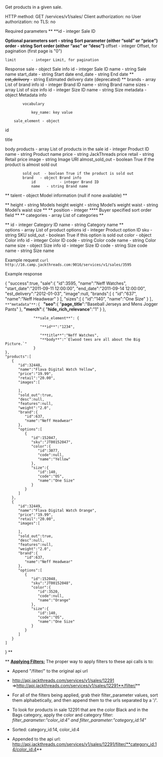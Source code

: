 Get products in a given sale.
 
 HTTP method: GET /services/v1/sales/<id>
 Client authorization: no
 User authorization: no
 TLS: no
 
 Required parameters 
**    **id - integer Sale ID 

  
**Optional parameters
     sort - string Sort parameter (either “sold” or “price”)
     order    - string Sort order (either “asc” or “desc”)** 
    offset - integer Offset, for pagination (first page is "0")
  
    limit       - integer Limit, for pagination
  

  Response 
    sale   - object Sale info 
        id   - integer Sale ID 
        name   - string Sale name 
        start_date  - string Start date 
        end_date          - string End date 
** 
<strike>est_delivery</strike>  - string Estimated delivery date (deprecated) ** 
        brands  - array List of brand info 
            id           - integer Brand ID 
            name   - string Brand name 
        sizes  - array List of size info 
            id           - integer Size ID 
            name   - string Size
        metadata        - object Metadata info

            vocabulary

                key_name: key value

        sale_element - object
id

title

body 
        products  - array List of products in the sale 
            id           - integer Product ID 
            name   - string Product name 
            price   - string JackThreads price 
            retail   - string Retail price 
            image   - string Image URI 
            almost_sold_out - boolean True if the product is almost sold out
  
            sold_out  - boolean True if the product is sold out 
            brand   - object Brand info 
                id           - integer Brand ID 
                name   - string Brand name 
** 
talent   - object Model information (null if none available) ** 
 
** 
 height   - string Models height 
 weight   - string Model’s weight 
 waist   - string Model’s waist size ** ** 
position   - integer **** 
 Buyer specified sort order field ** 
** 
categories - array List of categories ** 
 
** 
     id - integer Category ID 
     name - string Category name **  
            options   - array List of product options 
                id           - integer Product option ID 
                sku           - string SKU 
                sold_out                   - boolean True if this option is sold out 
                color                 - object Color info 
                    id               - integer Color ID 
                    code              - string Color code 
                    name              - string Color name 
                size                  - object Size info 
                    id               - integer Size ID 
                    code              - string Size code 
                    name              - string Size name
 
 Example request
 `curl http://16.camp.jackthreads.com:9016/services/v1/sales/3595`
 
 Example response
 
{
    "success":true,
    "sale":{
       "id":3595,
       "name":"Neff Watches",
       "start_date":"2011-09-11 12:00:00",
       "end_date":"2011-09-14 12:00:00",
       "est_delivery":"2012-01-03",
       "image":null,
       "brands":[
          {
             "id":"637",
             "name":"Neff Headwear"
          }
       ],
       "sizes":[
          {
             "id":"140",
             "name":"One Size"
          }
       ]`, `      `**"metadata"**:{ `            **"seo"**:{
                  "**page_title**":"Baseball Jerseys and Mens Jogger Pants"
            },
            **"merch"**:{
                  "**hide_rich_relevance**":"1"
            }
      },

                 "**sale_element**": {

                    "**id**":"1234",

                    "**title**":"Neff Watches",
                    "**body**":"`Elwood tees are all about the Big Picture.`"
                 }
    },
    "products":[
       {
          "id":32448,
          "name":"Flava Digital Watch Yellow",
          "price":"19.99",
          "retail":"20.00",
          "images":[
 
          ],
          "sold_out":true,
          "desc":null,
          "features":null,
          "weight":"2.0",
          "brand":{
             "id":637,
             "name":"Neff Headwear"
          },
          "options":[
             {
                "id":152047,
                "sku":"JT00152047",
                "color":{
                   "id":3077,
                   "code":null,
                   "name":"Yellow"
                },
                "size":{
                   "id":140,
                   "code":"OS",
                   "name":"One Size"
                }
             }
          ]
       },
       {
          "id":32449,
          "name":"Flava Digital Watch Orange",
          "price":"19.99",
          "retail":"20.00",
          "images":[
 
          ],
          "sold_out":true,
          "desc":null,
          "features":null,
          "weight":"2.0",
          "brand":{
             "id":637,
             "name":"Neff Headwear"
          },
          "options":[
             {
                "id":152048,
                "sku":"JT00152048",
                "color":{
                   "id":3520,
                   "code":null,
                   "name":"Orange"
                },
                "size":{
                   "id":140,
                   "code":"OS",
                   "name":"One Size"
                }
             }
          ]
       }
    ]
 } 
**

 ** 
[**Applying Filters:**]() 
The proper way to apply filters to these api calls is to: 
 
* Append "/filter/" to the original api url
 
 * http://api.jackthreads.com/services/v1/sales/12291 =>http://api.jackthreads.com/services/v1/sales/12291**/filter/**

 
 * For all of the filters being applied, grab their filter_parameter values, sort them alphabetically, and then append them to the urls separated by a '/'.  
 
 * To look for products in sale 12291 that are the color Black and in the Bags category, apply the color and category filter: *filter_parameter:"color_id:4" and filter_parameter:"category_id:14"*
  * Sorted: category_id:14, color_id:4
  * Appended to the api url:  http://api.jackthreads.com/services/v1/sales/12291/filter/**category_id:14/color_id:4**